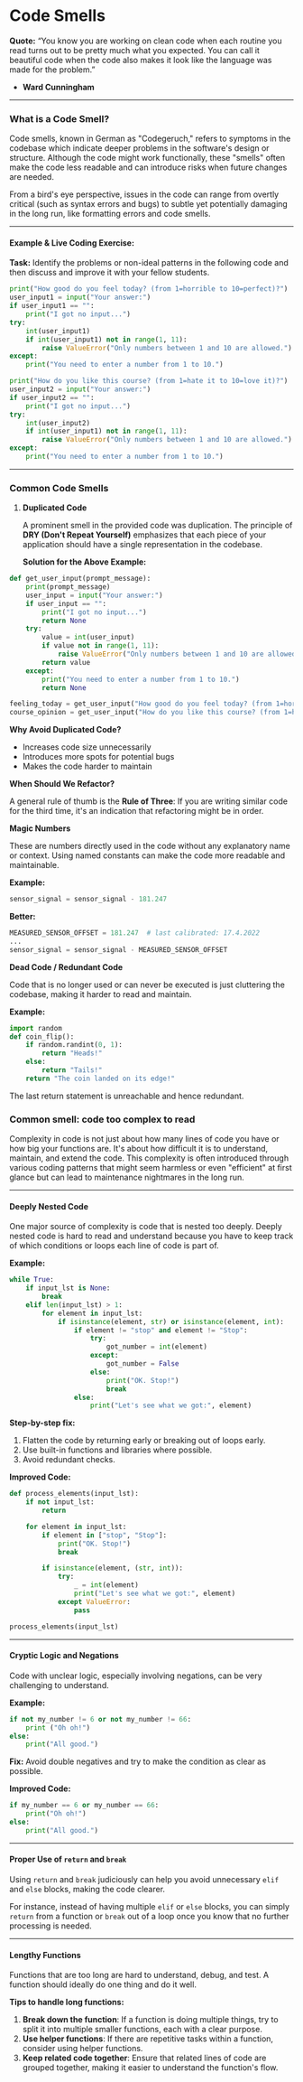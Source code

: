 # Code Smells

**Quote:** “You know you are working on clean code when each routine you read turns out to be pretty much what you expected. You can call it beautiful code when the code also makes it look like the language was made for the problem.”

- **Ward Cunningham**

------

### **What is a Code Smell?**

Code smells, known in German as "Codegeruch," refers to symptoms in the codebase which indicate deeper problems in the software's design or structure. Although the code might work functionally, these "smells" often make the code less readable and can introduce risks when future changes are needed.

From a bird's eye perspective, issues in the code can range from overtly critical (such as syntax errors and bugs) to subtle yet potentially damaging in the long run, like formatting errors and code smells.

------

#### **Example & Live Coding Exercise:**

**Task:** Identify the problems or non-ideal patterns in the following code and then discuss and improve it with your fellow students.

```python
print("How good do you feel today? (from 1=horrible to 10=perfect)?")
user_input1 = input("Your answer:")
if user_input1 == "":
    print("I got no input...")
try:
    int(user_input1)
    if int(user_input1) not in range(1, 11):
        raise ValueError("Only numbers between 1 and 10 are allowed.")
except:
    print("You need to enter a number from 1 to 10.")

print("How do you like this course? (from 1=hate it to 10=love it)?")
user_input2 = input("Your answer:")
if user_input2 == "":
    print("I got no input...")
try:
    int(user_input2)
    if int(user_input1) not in range(1, 11):
        raise ValueError("Only numbers between 1 and 10 are allowed.")
except:
    print("You need to enter a number from 1 to 10.")
```

------

### **Common Code Smells**

1. **Duplicated Code**

   A prominent smell in the provided code was duplication. The principle of **DRY (Don't Repeat Yourself)** emphasizes that each piece of your application should have a single representation in the codebase.

   **Solution for the Above Example:**

```python
def get_user_input(prompt_message):
    print(prompt_message)
    user_input = input("Your answer:")
    if user_input == "":
        print("I got no input...")
        return None
    try:
        value = int(user_input)
        if value not in range(1, 11):
            raise ValueError("Only numbers between 1 and 10 are allowed.")
        return value
    except:
        print("You need to enter a number from 1 to 10.")
        return None

feeling_today = get_user_input("How good do you feel today? (from 1=horrible to 10=perfect)?")
course_opinion = get_user_input("How do you like this course? (from 1=hate it to 10=love it)?")
```

**Why Avoid Duplicated Code?**

- Increases code size unnecessarily
- Introduces more spots for potential bugs
- Makes the code harder to maintain

**When Should We Refactor?**

A general rule of thumb is the **Rule of Three**: If you are writing similar code for the third time, it's an indication that refactoring might be in order.

**Magic Numbers**

These are numbers directly used in the code without any explanatory name or context. Using named constants can make the code more readable and maintainable.

**Example:**

```python
sensor_signal = sensor_signal - 181.247
```

**Better:**

```python
MEASURED_SENSOR_OFFSET = 181.247  # last calibrated: 17.4.2022
...
sensor_signal = sensor_signal - MEASURED_SENSOR_OFFSET
```

**Dead Code / Redundant Code**

Code that is no longer used or can never be executed is just cluttering the codebase, making it harder to read and maintain.

**Example:**

```python
import random
def coin_flip():
    if random.randint(0, 1):
        return "Heads!"
    else:
        return "Tails!"
    return "The coin landed on its edge!"
```

The last return statement is unreachable and hence redundant.

### Common smell: code too complex to read

Complexity in code is not just about how many lines of code you have or how big your functions are. It's about how difficult it is to understand, maintain, and extend the code. This complexity is often introduced through various coding patterns that might seem harmless or even "efficient" at first glance but can lead to maintenance nightmares in the long run.

------

#### **Deeply Nested Code**

One major source of complexity is code that is nested too deeply. Deeply nested code is hard to read and understand because you have to keep track of which conditions or loops each line of code is part of.

**Example:**

```python
while True:
    if input_lst is None:
        break
    elif len(input_lst) > 1:
        for element in input_lst:
            if isinstance(element, str) or isinstance(element, int):
                if element != "stop" and element != "Stop":
                    try:
                        got_number = int(element)
                    except:
                        got_number = False
                    else:
                        print("OK. Stop!")
                        break
                else:
                    print("Let's see what we got:", element)
```

**Step-by-step fix:**

1. Flatten the code by returning early or breaking out of loops early.
2. Use built-in functions and libraries where possible.
3. Avoid redundant checks.

**Improved Code:**

```python
def process_elements(input_lst):
    if not input_lst:
        return

    for element in input_lst:
        if element in ["stop", "Stop"]:
            print("OK. Stop!")
            break

        if isinstance(element, (str, int)):
            try:
                _ = int(element)
                print("Let's see what we got:", element)
            except ValueError:
                pass

process_elements(input_lst)
```

------

#### **Cryptic Logic and Negations**

Code with unclear logic, especially involving negations, can be very challenging to understand.

**Example:**

```python
if not my_number != 6 or not my_number != 66:
    print ("Oh oh!")
else:
    print("All good.")
```

**Fix:** Avoid double negatives and try to make the condition as clear as possible.

**Improved Code:**

```python
if my_number == 6 or my_number == 66:
    print("Oh oh!")
else:
    print("All good.")
```

------

#### **Proper Use of `return` and `break`**

Using `return` and `break` judiciously can help you avoid unnecessary `elif` and `else` blocks, making the code clearer.

For instance, instead of having multiple `elif` or `else` blocks, you can simply `return` from a function or `break` out of a loop once you know that no further processing is needed.

------

#### **Lengthy Functions**

Functions that are too long are hard to understand, debug, and test. A function should ideally do one thing and do it well.

**Tips to handle long functions:**

1. **Break down the function**: If a function is doing multiple things, try to split it into multiple smaller functions, each with a clear purpose.
2. **Use helper functions**: If there are repetitive tasks within a function, consider using helper functions.
3. **Keep related code together**: Ensure that related lines of code are grouped together, making it easier to understand the function's flow.